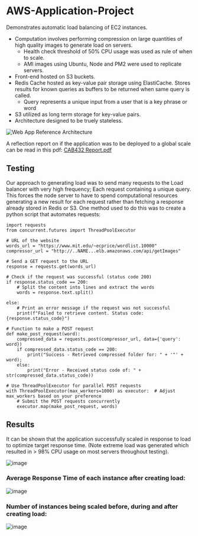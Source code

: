 # AWS-Application-Project

Demonstrates automatic load balancing of EC2 instances. 
* Computation involves performing compression on large quantities of high quality images to generate load on servers.
  * Health check threshold of 50% CPU usage was used as rule of when to scale.
  * AMI images using Ubuntu, Node and PM2 were used to replicate servers.
* Front-end hosted on S3 buckets.
* Redis Cache hosted as key-value pair storage using ElastiCache. Stores results for known queries as buffers to be returned when same query is called.
  * Query represents a unique input from a user that is a key phrase or word 
* S3 utilized as long term storage for key-value pairs.
* Architecture designed to be truely stateless.

![Web App Reference Architecture](https://github.com/Twouloo/AWS-Application-Project/assets/150364814/277dae05-2d4f-4b12-98de-61ba213bb28c)

A reflection report on if the application was to be deployed to a global scale can be read in this pdf: 
[CAB432 Report.pdf](https://github.com/Twouloo/AWS-Application-Project/files/14005335/CAB432.Report.pdf)


## Testing
Our approach to generating load was to send many requests to the Load balancer with very high frequency; Each request containing a unique query. This forces the node server to have to spend computational resources generating a new result for each request rather than fetching a response already stored in Redis or S3. One method used to do this was to create a python script that automates requests:


```
import requests
from concurrent.futures import ThreadPoolExecutor

# URL of the website
words_url = "https://www.mit.edu/~ecprice/wordlist.10000"
compressor_url = "http://..NAME...elb.amazonaws.com/api/getImages"

# Send a GET request to the URL
response = requests.get(words_url)

# Check if the request was successful (status code 200)
if response.status_code == 200:
    # Split the content into lines and extract the words
    words = response.text.split()

else:
    # Print an error message if the request was not successful
    print(f"Failed to retrieve content. Status code: {response.status_code}")

# Function to make a POST request
def make_post_request(word):
    compressed_data = requests.post(compressor_url, data={'query': word})
    if compressed_data.status_code == 200:
        print("Success - Retrieved compressed folder for: " + '"' + word);
    else:
        print("Error - Received status code of: " + str(compressed_data.status_code))

# Use ThreadPoolExecutor for parallel POST requests
with ThreadPoolExecutor(max_workers=1000) as executor:  # Adjust max_workers based on your preference
    # Submit the POST requests concurrently
    executor.map(make_post_request, words)
```
## Results 

It can be shown that the application successfully scaled in response to load to optimize target response time. (Note extreme load was generated which resulted in > 98% CPU usage on most servers throughout testing).

![image](https://github.com/Twouloo/AWS-Application-Project/assets/150364814/03749f8b-5bc2-4024-b755-c8cf86125b4b)

### Average Response Time of each instance after creating load:
![image](https://github.com/Twouloo/AWS-Application-Project/assets/150364814/2a43803f-b8ca-4169-84d9-f9cbef1f2d19)

### Number of instances being scaled before, during and after creating load:

![image](https://github.com/Twouloo/AWS-Application-Project/assets/150364814/afba6c01-6910-4c0c-86e7-108920b44aeb)
